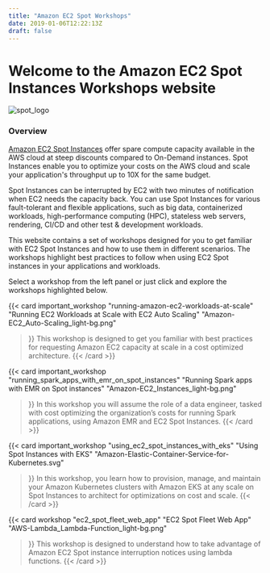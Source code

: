 ```yaml
---
title: "Amazon EC2 Spot Workshops"
date: 2019-01-06T12:22:13Z
draft: false
---
```

# Welcome to the Amazon EC2 Spot Instances Workshops website

![spot_logo](/images/spotlogo.png )

### Overview

[Amazon EC2 Spot Instances](https://aws.amazon.com/ec2/spot/) offer spare compute capacity available in 
the AWS cloud at steep discounts compared to On-Demand instances. Spot Instances enable you to optimize 
your costs on the AWS cloud and scale your application's throughput up to 10X for the same budget.

Spot Instances can be interrupted by EC2 with two minutes of notification when EC2 needs the capacity 
back. You can use Spot Instances for various fault-tolerant and flexible applications, such as 
big data, containerized workloads, high-performance computing (HPC), stateless web servers, rendering, 
CI/CD and other test & development workloads. 

This website contains a set of workshops designed for you to get familiar with EC2
Spot Instances and how to use them in different scenarios. The workshops highlight 
best practices to follow when using EC2 Spot instances in your 
applications and workloads.

Select a workshop from the left panel or just click and explore the workshops highlighted below.

{{< card important_workshop 
    "running-amazon-ec2-workloads-at-scale" 
    "Running EC2 Workloads at Scale with EC2 Auto Scaling"
    "Amazon-EC2_Auto-Scaling_light-bg.png" 
>}}
This workshop is designed to get you familiar with best practices for requesting 
Amazon EC2 capacity at scale in a cost optimized architecture.
{{< /card >}}

{{< card important_workshop 
    "running_spark_apps_with_emr_on_spot_instances"
    "Running Spark apps with EMR on Spot instances"
    "Amazon-EC2_Instances_light-bg.png" 
>}}
In this workshop you will assume the role of a data engineer, tasked with cost optimizing the organization’s 
costs for running Spark applications, using Amazon EMR and EC2 Spot Instances.
{{< /card >}}

{{< card important_workshop 
    "using_ec2_spot_instances_with_eks"
    "Using Spot Instances with EKS"
    "Amazon-Elastic-Container-Service-for-Kubernetes.svg" 
>}}
In this workshop, you learn how to provision, manage, and maintain your Amazon Kubernetes clusters with Amazon EKS at any scale on Spot Instances to architect for optimizations on cost and scale.
{{< /card >}}

{{< card workshop 
    "ec2_spot_fleet_web_app"
    "EC2 Spot Fleet Web App"
    "AWS-Lambda_Lambda-Function_light-bg.png" 
>}}
This workshop is designed to understand how to take advantage of Amazon EC2 
Spot instance interruption notices using lambda functions.
{{< /card >}}







